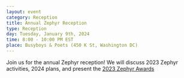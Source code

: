 ```yaml
---
layout: event
category: Reception
title: Annual Zephyr Reception
type: Reception
day: Tuesday, January 9th, 2024
time: 8:00 - 10:00 PM EST
place: Busyboys & Poets (450 K St, Washington DC)
---
```

Join us for the annual Zephyr reception!  We will discuss 2023 Zephyr activities, 2024 plans, 
and present the [2023 Zephyr Awards](/awards)
